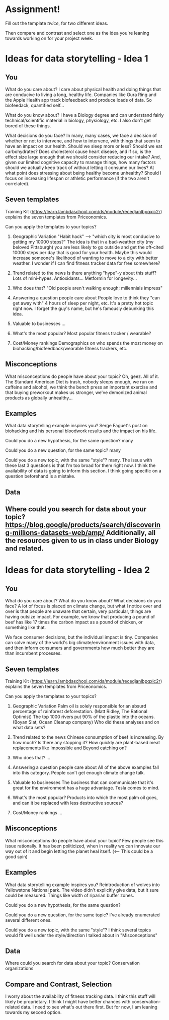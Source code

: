 # Assignment!

Fill out the template *twice*, for two different ideas.

Then compare and contrast and select one as the idea you're leaning towards
working on for your project week.


# Ideas for data storytelling - Idea 1

## You

What do you care about?
I care about physical health and doing things that are conducive to living a long, healthy life.
Companies like Oura Ring and the Apple Health app track biofeedback and produce loads of data.
So biofeedack, quantified self...


What do you know about?
I have a Biology degree and can understand fairly technical/scientific material in biology, physiology, etc.
I also don't get bored of these things.

What decisions do you face?
In many, many cases, we face a decision of whether or not to intervene, and how to intervene, with things that seem to have an impact on our health. Should we sleep more or less? Should we eat carbohydrates? Does cholesterol cause heart disease, and if so, is the effect size large enough that we should consider reducing our intake? And, given our limited cognitive capacity to manage things, how many factors should we actually keep track of without letting it consume our lives? At what point does stressing about being healthy become unhealthy? Should I focus on increasing lifespan or athletic performance (if the two aren't correlated). 

## Seven templates

Training Kit (https://learn.lambdaschool.com/ds/module/recedjanlbpqxic2r) explains the seven templates from Priceonomics.

Can you apply the templates to your topics? 

1. Geographic Variation
"Habit hack" --> "which city is most conducive to getting my 10000 steps?"
The idea is that in a bad-weather city (my beloved Pittsburgh) you are less likely to go outside and get the oft-cited 10000 steps per day that is good for your health.
Maybe this would increase someone's likelihood of wanting to move to a city with better weather.
I wonder if I can find fitness tracker data for free somewhere?

2. Trend related to the news
Is there anything "hype"-y about this stuff? Lots of mini-hypes. Antioxidants... Metformin for longevity...

3. Who does that?
"Old people aren't walking enough; millennials impress"

4. Answering a question people care about
People love to think they "can get away with" 4 hours of sleep per night, etc.
It's a pretty hot topic right now. I forget the guy's name, but he's famously debunking this idea.

5. Valuable to businesses
...

6. What's the most popular?
Most popular fitness tracker / wearable?

7. Cost/Money rankings
Demographics on who spends the most money on biohacking/biofeedback/wearable fitness trackers, etc.

## Misconceptions

What misconceptions do people have about your topic?
Oh, geez. All of it.
The Standard American Diet is trash, nobody sleeps enough, we run on caffeine and alcohol, we think the bench press an important exercise and that buying preworkout makes us stronger, we've demonized animal products as globally unhealthy...

## Examples

What data storytelling example inspires you?
Serge Faguet's post on biohacking and his personal bloodwork results and the impact on his life.

Could you do a new hypothesis, for the same question?
many

Could you do a new question, for the same topic?
many

Could you do a new topic, with the same "style"?
many. The issue with these last 3 questions is that I'm too broad for them right now. I think the availability of data is going to inform this section. I think going specific on a question beforehand is a mistake.

## Data

Where could you search for data about your topic?
https://blog.google/products/search/discovering-millions-datasets-web/amp/
Additionally, all the resources given to us in class under Biology and related.
---

# Ideas for data storytelling - Idea 2

## You

What do you care about?
What do you know about?
What decisions do you face?
A lot of focus is placed on climate change, but what I notice over and over is that people are unaware that certain, very particular, things are having outsize impact. For example, we know that producing a pound of beef has like 17 times the carbon impact as a pound of chicken, or something like that. 

We face consumer decisions, but the individual impact is tiny. Companies can solve many of the world's big climate/environment issues with data, and then inform consumers and governments how much better they are than incumbent processes.




## Seven templates

Training Kit (https://learn.lambdaschool.com/ds/module/recedjanlbpqxic2r) explains the seven templates from Priceonomics.

Can you apply the templates to your topics? 

1. Geographic Variation
Palm oil is solely responsible for an absurd percentage of rainforest deforestation. (Matt Ridley, The Rational Optimist) 
The top 1000 rivers put 90% of the plastic into the oceans. (Boyan Slat, Ocean Cleanup company)
Who did these analyses and on what data sets?

2. Trend related to the news
Chinese consumption of beef is increasing. By how much? Is there any stopping it? How quickly are plant-based meat replacements like Impossible and Beyond catching on?

3. Who does that?
...

4. Answering a question people care about
All of the above examples fall into this category. People can't get enough climate change talk.

5. Valuable to businesses
The business that can communicate that it's great for the environment has a huge advantage. Tesla comes to mind.

6. What's the most popular?
Products into which the most palm oil goes, and can it be replaced with less destructive sources?

7. Cost/Money rankings
...

## Misconceptions

What misconceptions do people have about your topic?
Few people see this issue rationally. It has been politicized, when in reality we can innovate our way out of it and begin letting the planet heal itself. (<-- This could be a good spin)

## Examples

What data storytelling example inspires you?
Reintroduction of wolves into Yellowstone National park.
The video didn't explicitly give data, but it sure could be measured. Things like width of riparian buffer zones.

Could you do a new hypothesis, for the same question?


Could you do a new question, for the same topic?
I've already enumerated several different ones.

Could you do a new topic, with the same "style"?
I think several topics would fit well under the style/direction I talked about in "Misconceptions"

## Data

Where could you search for data about your topic?
Conservation organizations



## Compare and Contrast, Selection
I worry about the availability of fitness tracking data. I think this stuff will likely be proprietary. I think I might have better chances with conservation-related data. I need to see what's out there first. But for now, I am leaning towards my second option.
